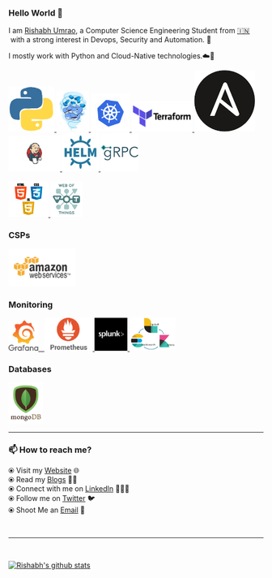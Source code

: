 ### Hello World 👋

<!--

#
#                                     mm
#                                   *@@@
#                                     @@
#    m@*@@m  *@@*   *@@*  mm@*@@    m@**@@@   m@*@@m    mm@*@@ *@@@@@@@@m@@@@@m    m@@*@@m *@@@@@@@@m
#   @@   @@    @@   m@   m@*   @@ m@@    @@  @@   @@   m@*   @@  @@    @@    @@   @@*   *@@  @@    @@
#    m@@@!@     @@ m!    !@****** @!@    @!   m@@@!@   !@******  !@    @@    @@   @@     @@  @!    @@
#   @!   !@      @@!     !@m    m *!@    @!  @!   !@   !@m    m  !@    !@    @@   @@     !@  @!    !@
#    !!!!:!      @!!     !!****** !!!    !!   !!!!:!   !!******  !!    !!    !!   !@     !!  !!    !!
#   !!   :!      !!:     :!!      *:!    !:  !!   :!   :!!       :!    :!    !!   !!!   !!!  !!    !!
#   :!: : !:     !!       : : ::   : : : ! : :!: : !:   : : :: : :!:  :::   ::!:   : : : : : :::  :!: :
#               ::!
#            :::
#
#
# ⃠  ⃠  ⃠  ⃠  ⃠
#
 -->

I am [Rishabh Umrao](https://ayedaemon.github.io/), a Computer Science Engineering Student from [🇮🇳 ](https://en.wikipedia.org/wiki/India)&nbsp;with a strong interest in Devops, Security and Automation. 🎯

I mostly work with Python and Cloud-Native technologies.☁️🚀
  <p float="left">
    <a href="https://www.python.org/" target="_blank" >
      <img src="https://raw.githubusercontent.com/ayedaemon/ayedaemon/master/assets/python.gif"  height="90" />
    </a>
    <a href="https://www.docker.com/" target="_blank" >
      <img src="https://raw.githubusercontent.com/ayedaemon/ayedaemon/master/assets/docker.gif"  height="80" />
    </a>
    <a href="https://kubernetes.io/" target="_blank" >
      <img src="https://raw.githubusercontent.com/ayedaemon/ayedaemon/master/assets/k8s.gif"  height="75" />
    </a>
    <a href="https://www.terraform.io/" target="_blank" >
      <img src="https://raw.githubusercontent.com/ayedaemon/ayedaemon/master/assets/terraform.gif" width="120" />
    </a>
    <a href="https://www.ansible.com/" target="_blank" >
      <img src="https://raw.githubusercontent.com/ayedaemon/ayedaemon/master/assets/ansible.png" width="120" />
    </a>
    <a href="https://www.jenkins.io/" target="_blank" >
      <img src="https://raw.githubusercontent.com/ayedaemon/ayedaemon/master/assets/jenkins.png"  height=70/>
    </a>
    <a href="https://helm.sh/" target="_blank" >
      <img src="https://raw.githubusercontent.com/ayedaemon/ayedaemon/master/assets/helm.gif"  height="75" />
    </a>
    <a href="https://grpc.io/" target="_blank" >
      <img src="https://raw.githubusercontent.com/ayedaemon/ayedaemon/master/assets/grpc.gif"  height="75" />
    </a>
    <br>
    <br />
    <a href="https://www.w3.org/wiki/The_web_standards_model_-_HTML_CSS_and_JavaScript" target="_blank" >
      <img src="https://raw.githubusercontent.com/ayedaemon/ayedaemon/master/assets/html-css-js.png" height="70" />
    </a>
    <a href="https://www.w3.org/WoT/" target="_blank" >
      <img src="https://raw.githubusercontent.com/ayedaemon/ayedaemon/master/assets/iot.png" height="70" />
    </a>
   </p>

  ### CSPs
  <p float="left">
    <a href="https://aws.amazon.com/" target="_blank" >
      <img src="https://raw.githubusercontent.com/ayedaemon/ayedaemon/master/assets/aws.gif"  height="75" />
    </a>
   </p>

  ### Monitoring

   <p float="left">
    <a href="https://grafana.com/" target="_blank" >
      <img src="https://raw.githubusercontent.com/ayedaemon/ayedaemon/master/assets/grafana.gif" height="60" />&nbsp;&nbsp;
    </a>
    <a href="https://prometheus.io/" target="_blank" >
      <img src="https://raw.githubusercontent.com/ayedaemon/ayedaemon/master/assets/prometheus.gif" height="65" />
    </a>
    <a href="https://www.splunk.com/" target="_blank" >
      <img src="https://raw.githubusercontent.com/ayedaemon/ayedaemon/master/assets/splunk.png" height="65" />
    </a>
    <a href="https://www.elastic.co/what-is/elk-stack" target="_blank" >
      <img src="https://raw.githubusercontent.com/ayedaemon/ayedaemon/master/assets/elk.png" height="65" />
    </a>

  </p>

  ### Databases

   <p float="left">
  <!--   <a href="https://www.postgresql.org/" target="_blank" >
      <img src="https://raw.githubusercontent.com/ayedaemon/ayedaemon/master/assets/postgresql.gif" height="90" />&nbsp;&nbsp;
    </a> -->
    <a href="https://www.mongodb.com/" target="_blank" >
      <img src="https://raw.githubusercontent.com/ayedaemon/ayedaemon/master/assets/mongo.gif" height="80" />
    </a>
  </p>
  <hr>




### 📫 How to reach me?

  ⦿ Visit my [Website](https://ayedaemon.github.io/) 🌐 <br>
  ⦿ Read my [Blogs](https://medium.com/@ayedaemon) 📙😃<br>
  ⦿ Connect with me on [LinkedIn](https://www.linkedin.com/in/ayedaemon/) 👨🏻‍💻 <br>
  ⦿ Follow me on [Twitter](https://twitter.com/aye_daemon) 🐦 <br>
  ⦿ Shoot Me an [Email](mailto:ris3234@gmail.com) 💌 <br>

<br><hr><br>

  [![Rishabh's github stats](https://github-readme-stats.vercel.app/api?username=ayedaemon)](https://github.com/ayedaemon/github-readme-stats)
